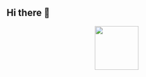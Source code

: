 ## Hi there 👋
<div id="header" align="center">
  <img src="https://media3.giphy.com/media/v1.Y2lkPTc5MGI3NjExZ2pxMDNwcDQ5dHhjbHA5dGx6ZG0wb2U5bG45cmQ4YWR2ZzVwZWlpaCZlcD12MV9pbnRlcm5hbF9naWZfYnlfaWQmY3Q9Zw/JqmupuTVZYaQX5s094/giphy.gif" width="100"/>
</div>


<!--
**G4rv19/G4rv19** is a ✨ _special_ ✨ repository because its `README.md` (this file) appears on your GitHub profile.

Here are some ideas to get you started:

- 🔭 I’m currently working on ...
- 🌱 I’m currently learning ...
- 👯 I’m looking to collaborate on ...
- 🤔 I’m looking for help with ...
- 💬 Ask me about ...
- 📫 How to reach me: ...
- 😄 Pronouns: ...
- ⚡ Fun fact: ...
-->
